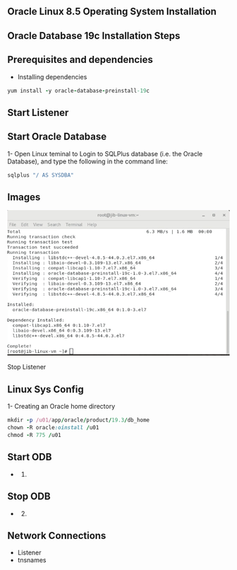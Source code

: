 Oracle Linux 8.5 Operating System Installation
-----


Oracle Database 19c Installation Steps
----

Prerequisites and dependencies
----

- Installing dependencies 


```ruby
yum install -y oracle-database-preinstall-19c
```

Start Listener
---

Start Oracle Database
---
1- Open Linux teminal to Login to SQLPlus database (i.e. the Oracle Database), and type the following in the command line:

```ruby
sqlplus "/ AS SYSDBA"
```

Images
----
![Tis is an image]( https://github.com/myreadings1/RDING/blob/master/OLDB/imgs/dependencies_install.png )


Stop Listener

Linux Sys Config
---
1- Creating an Oracle home directory

```ruby
mkdir -p /u01/app/oracle/product/19.3/db_home
chown -R oracle:oinstall /u01
chmod -R 775 /u01
```



Start ODB
----
- 1)

Stop ODB
----
- 2)


Network Connections
----
- Listener
- tnsnames
